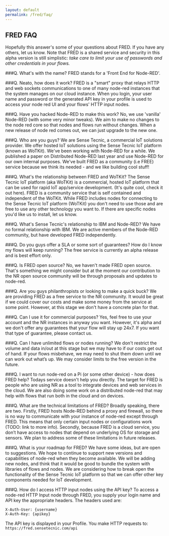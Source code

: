 ```yaml
---
layout: default
permalink: /fred/faq/
---
```

## FRED FAQ
Hopefully this answer's some of your questions about FRED. If you have any others, let us know. Note that FRED is a shared service and security in this alpha version is still simplistic: *take care to limit your use of passwords and other credentials in your flows.*

###Q. What's with the name?
FRED stands for a 'Front End for Node-RED'.

###Q. Neato, how does it work?
FRED is a "smart" proxy that relays HTTP and web sockets communications to one of many node-red instances that the system manages on our cloud instance. When you login, your user name and password or the generated API key in your profile is used to access your node red UI and your flows' HTTP input nodes.

###Q. Have you hacked Node-RED to make this work?
No, we use 'vanilla' Node-RED (with some very minor tweaks). We aim to make no changes to the node red core so that nodes and flows run without changes. When a new release of node red comes out, we can just upgrade to the new one.

###Q. Who are you guys?
We are Sense Tecnic, a commercial IoT solutions provider. We offer hosted IoT solutions using the Sense Tecnic IoT platform (known as WoTKit). We've been working with Node-RED for a while. We published a paper on Distributed Node-RED last year and use Node-RED for our own internal purposes. We've built FRED as a community (i.e FREE) service because we think its needed - and we like building cool stuff!

###Q. What's the relationship between FRED and WoTKit?
The Sense Tecnic IoT platform (aka WoTKit) is a commercial, hosted IoT platform that can be used for rapid IoT app/service development. (It's quite cool, check it out here). FRED is a community service that is self contained and independent of the WoTKit. While FRED includes nodes for connecting to the Sense Tecnic IoT platform (WoTKit) you don't need to use those and are free to use any other technology you want to. If there are specific nodes you'd like us to install, let us know.

###Q. What's Sense Tecnic's relationship to IBM and Node-RED?
We have no formal relationship with IBM. We are active members of the Node-RED community, but have developed FRED independently.

###Q. Do you guys offer a SLA or some sort of guarantees? How do I know my flows will keep running?
The free service is currently an alpha release and is best effort only.

###Q. Is FRED open source?
No, we haven't made FRED open source. That's something we might consider but at the moment our contribution to the NR open source community will be through proposals and updates to node-red.

###Q. Are you guys philanthropists or looking to make a quick buck?
We are providing FRED as a free service to the NR community. It would be great if we could cover our costs and make some money from the service at some point. However, at this stage we don't have a concrete plan for that.

###Q. Can I use it for commercial purposes?
Yes, feel free to use your account and the NR instances in anyway you want. However, it's alpha and we don't offer any guarantees that your flow will stay up 24x7. If you want that type of guarantee, please contact us.

###Q. Can I have unlimited flows or nodes running?
We don't restrict the volume and data in/out at this stage but we may have to if our costs get out of hand. If your flows misbehave, we may need to shut them down until we can work out what’s up. We may consider limits to the free version in the future.

###Q. I want to run node-red on a Pi (or some other device) - how does FRED help?
Todays service doesn't help you directly. The target for FRED is people who are using NR as a tool to integrate devices and web services in the cloud. We are also doing some work on a distributed node-red that may help with flows that run both in the cloud and on devices.

###Q. What are the technical limitations of FRED?
Broadly speaking, there are two. Firstly, FRED hosts Node-RED behind a proxy and firewall, so there is no way to communicate with your instance of node-red except through FRED. This means that only certain input nodes or configurations work (TODO: link to more info). Secondly, because FRED is a cloud service, you don’t have access to nodes that depend on underlying OS for storage and sensors. We plan to address some of these limitations in future releases.

###Q. What is your roadmap for FRED?
We have some ideas, but are open to suggestions. We hope to continue to support new versions and capabilities of node-red when they become available. We will be adding new nodes, and think that it would be good to bundle the system with libraries of flows and nodes. We are considering how to break open the functionality of the Sense Tecnic IoT platform so that we can offer other key components needed for IoT development.

###Q. How do I access HTTP input nodes using the API key?
To access a node-red HTTP Input node through FRED, you supply your login name and API key the appropriate headers. The headers used are:

    X-Auth-User: {username}
    X-Auth-Key: {apikey}

The API key is displayed in your Profile. You make HTTP requests to: `https://fred.sensetecnic.com/api`